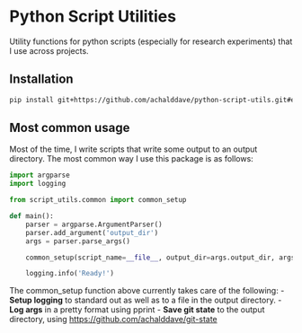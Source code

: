 # Python Script Utilities

Utility functions for python scripts (especially for research experiments) that
I use across projects.

## Installation

```bash
pip install git+https://github.com/achalddave/python-script-utils.git#egg=script_utils
```

## Most common usage

Most of the time, I write scripts that write some output to an output directory.
The most common way I use this package is as follows:

```python
import argparse
import logging

from script_utils.common import common_setup

def main():
    parser = argparse.ArgumentParser()
    parser.add_argument('output_dir')
    args = parser.parse_args()

    common_setup(script_name=__file__, output_dir=args.output_dir, args=args)

    logging.info('Ready!')
```

The common_setup function above currently takes care of the following:
    - **Setup logging** to standard out as well as to a file in the output
      directory.
    - **Log args** in a pretty format using pprint
    - **Save git state** to the output directory, using
        https://github.com/achalddave/git-state

